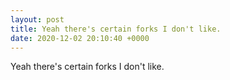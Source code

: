 ```yaml
---
layout: post
title: Yeah there's certain forks I don't like.
date: 2020-12-02 20:10:40 +0000
---
```


Yeah there's certain forks I don't like.

